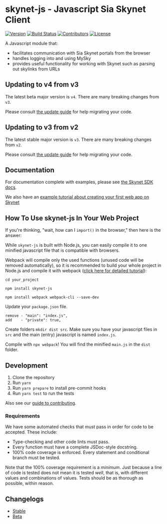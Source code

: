 # skynet-js - Javascript Sia Skynet Client

[![Version](https://img.shields.io/github/package-json/v/SkynetLabs/skynet-js)](https://www.npmjs.com/package/skynet-js)
[![Build Status](https://img.shields.io/github/workflow/status/SkynetLabs/skynet-js/Node.js%20CI)](https://github.com/SkynetLabs/skynet-js/actions)
[![Contributors](https://img.shields.io/github/contributors/SkynetLabs/skynet-js)](https://github.com/SkynetLabs/skynet-js/graphs/contributors)
[![License](https://img.shields.io/github/license/SkynetLabs/skynet-js)](https://github.com/SkynetLabs/skynet-js)

A Javascript module that:

- facilitates communication with Sia Skynet portals from the browser
- handles logging into and using MySky
- provides useful functionality for working with Skynet such as parsing out skylinks from URLs

## Updating to v4 from v3

The latest beta major version is `v4`. There are many breaking changes from `v3`.

Please consult [the update guide](https://siasky.net/docs/v4/?javascript--browser#updating-from-v3) for help migrating your code.

## Updating to v3 from v2

The latest stable major version is `v3`. There are many breaking changes from `v2`.

Please consult [the update guide](https://siasky.net/docs/v3/?javascript--browser#updating-from-v2) for help migrating your code.

## Documentation

For documentation complete with examples, please see [the Skynet SDK docs](https://siasky.net/docs/?javascript--browser#introduction).

We also have an [example tutorial about creating your first web app on Skynet](https://blog.sia.tech/creating-your-first-web-app-on-skynet-ec6f4fff405f)

## How To Use skynet-js In Your Web Project

If you're thinking, "wait, how can I `import()` in the browser," then here is the answer:

While `skynet-js` is built with Node.js, you can easily compile it to one minified javascript file that is compatible with browsers.

Webpack will compile only the used functions (unused code will be removed automatically), so it is recommended to build your whole project in Node.js and compile it with webpack ([click here for detailed tutorial](https://blog.sia.tech/creating-your-first-web-app-on-skynet-ec6f4fff405f)):

`cd your_project`

`npm install skynet-js`

`npm install webpack webpack-cli --save-dev`

Update your `package.json` file.

```
remove - "main": "index.js",
add    - "private": true,
```

Create folders `mkdir dist src`. Make sure you have your javascript files in `src` and the main (entry) javascript is named `index.js`.

Compile with `npx webpack`! You will find the minified `main.js` in the `dist` folder.

## Development

1. Clone the repository
1. Run `yarn`
1. Run `yarn prepare` to install pre-commit hooks
1. Run `yarn test` to run the tests

Also see our [guide to contributing](https://github.com/SkynetLabs/.github/blob/master/CONTRIBUTING.md).

### Requirements

We have some automated checks that must pass in order for code to be accepted. These include:

- Type-checking and other code lints must pass.
- Every function must have a complete JSDoc-style docstring.
- 100% code coverage is enforced. Every statement and conditional branch must be tested.

Note that the 100% coverage requirement is a _minimum_. Just because a line of code is tested does not mean it is tested _well_, that is, with different values and combinations of values. Tests should be as thorough as possible, within reason.

## Changelogs

- [Stable](./CHANGELOG.md)
- [Beta](./CHANGELOG-BETA.md)
